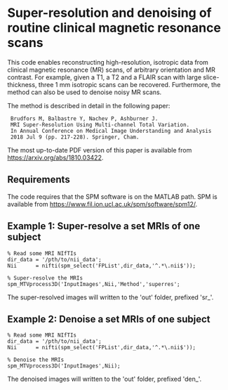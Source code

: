 # Super-resolution and denoising of routine clinical magnetic resonance scans

This code enables reconstructing high-resolution, isotropic data from clinical magnetic resonance (MR) scans, of arbitrary orientation and MR contrast. For example, given a T1, a T2 and a FLAIR scan with large slice-thickness, three 1 mm isotropic scans can be recovered. Furthermore, the method can also be used to denoise noisy MR scans.

The method is described in detail in the following paper:

     Brudfors M, Balbastre Y, Nachev P, Ashburner J.
     MRI Super-Resolution Using Multi-channel Total Variation.
     In Annual Conference on Medical Image Understanding and Analysis
     2018 Jul 9 (pp. 217-228). Springer, Cham.
     
The most up-to-date PDF version of this paper is available from https://arxiv.org/abs/1810.03422.

## Requirements

The code requires that the SPM software is on the MATLAB path. SPM is available from https://www.fil.ion.ucl.ac.uk/spm/software/spm12/.

## Example 1: Super-resolve a set MRIs of one subject

~~~~
% Read some MRI NIfTIs
dir_data = '/pth/to/nii_data';
Nii      = nifti(spm_select('FPList',dir_data,'^.*\.nii$'));

% Super-resolve the MRIs
spm_MTVprocess3D('InputImages',Nii,'Method','superres';
~~~~

The super-resolved images will written to the 'out' folder, prefixed 'sr_'.

## Example 2: Denoise a set MRIs of one subject

~~~~
% Read some MRI NIfTIs
dir_data = '/pth/to/nii_data';
Nii      = nifti(spm_select('FPList',dir_data,'^.*\.nii$'));

% Denoise the MRIs
spm_MTVprocess3D('InputImages',Nii);
~~~~

The denoised images will written to the 'out' folder, prefixed 'den_'.
